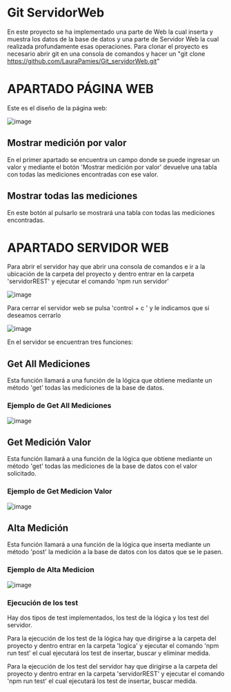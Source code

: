 # Git ServidorWeb

En este proyecto se ha implementado una parte de Web la cual inserta y muestra los datos de la base de datos y una parte de Servidor Web la cual realizada profundamente esas operaciones.
Para clonar el proyecto es necesario abrir git en una consola de comandos y hacer un "git clone https://github.com/LauraPamies/Git_servidorWeb.git"

# APARTADO PÁGINA WEB

Este es el diseño de la página web:

![image](https://user-images.githubusercontent.com/73590648/195056970-cc03eae6-3577-436b-8aa0-f42fa2709650.png)

## Mostrar medición por valor

En el primer apartado se encuentra un campo donde se puede ingresar un valor y mediante el botón 'Mostrar medición por valor' devuelve una tabla con todas las mediciones encontradas con ese valor.

## Mostrar todas las mediciones

En este botón al pulsarlo se mostrará una tabla con todas las mediciones encontradas.

# APARTADO SERVIDOR WEB

Para abrir el servidor hay que abrir una consola de comandos e ir a la ubicación de la carpeta del proyecto y dentro entrar en la carpeta 'servidorREST' y ejecutar el comando 'npm run servidor'

![image](https://user-images.githubusercontent.com/73590648/195058154-67f505b4-eba9-46f2-90fe-00a18bbf6ca0.png)

Para cerrar el servidor web se pulsa 'control + c ' y le indicamos que si deseamos cerrarlo

![image](https://user-images.githubusercontent.com/73590648/195061765-3986383a-48ab-47d8-bca2-693d76253684.png)


En el servidor se encuentran tres funciones:

## Get All Mediciones

Esta función llamará a una función de la lógica que obtiene mediante un método 'get' todas las mediciones de la base de datos.

### Ejemplo de Get All Mediciones

![image](https://user-images.githubusercontent.com/73590648/195700100-23047b42-2195-4fa2-b144-00b777dbdbf8.png)


## Get Medición Valor

Esta función llamará a una función de la lógica que obtiene mediante un método 'get' todas las mediciones de la base de datos con el valor solicitado.

### Ejemplo de Get Medicion Valor

![image](https://user-images.githubusercontent.com/73590648/195700608-af57d36c-5109-43ec-b3d3-4015cdca3882.png)


## Alta Medición

Esta función llamará a una función de la lógica que inserta mediante un método 'post' la medición a la base de datos con los datos que se le pasen.

### Ejemplo de Alta Medicion

![image](https://user-images.githubusercontent.com/73590648/195701609-d7979a3f-f779-4de4-8bdd-bca677222d81.png)


### Ejecución de los test

Hay dos tipos de test implementados, los test de la lógica y los test del servidor.

Para la ejecución de los test de la lógica hay que dirigirse a la carpeta del proyecto y dentro entrar en la carpeta 'logica' y ejecutar el comando 'npm run test'
el cual ejecutará los test de insertar, buscar y eliminar medida.


Para la ejecución de los test del servidor hay que dirigirse a la carpeta del proyecto y dentro entrar en la carpeta 'servidorREST' y ejecutar el comando 'npm run test' el cual ejecutará los test de insertar, buscar medida.
